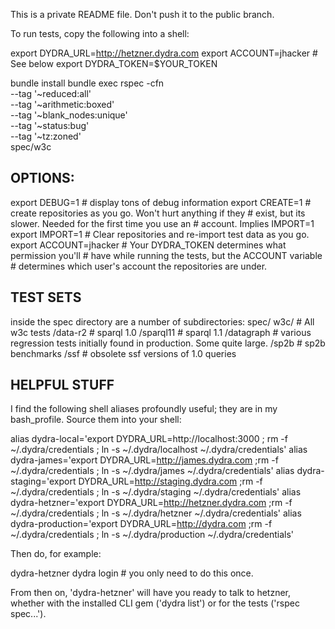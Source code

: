 This is a private README file. Don't push it to the public branch.

To run tests, copy the following into a shell:

export DYDRA_URL=http://hetzner.dydra.com
export ACCOUNT=jhacker              # See below
export DYDRA_TOKEN=$YOUR_TOKEN

bundle install
bundle exec rspec -cfn \
        --tag '~reduced:all' \
        --tag '~arithmetic:boxed' \
        --tag '~blank_nodes:unique' \
        --tag '~status:bug' \
        --tag '~tz:zoned' \
        spec/w3c

## OPTIONS:
export DEBUG=1   # display tons of debug information
export CREATE=1  # create repositories as you go. Won't hurt anything if they
                 # exist, but its slower. Needed for the first time you use an
                 # account. Implies IMPORT=1
export IMPORT=1  # Clear repositories and re-import test data as you go.
export ACCOUNT=jhacker # Your DYDRA_TOKEN determines what permission you'll
                       # have while running the tests, but the ACCOUNT variable
                       # determines which user's account the repositories are under.

## TEST SETS
inside the spec directory are a number of subdirectories:
 spec/
   w3c/         # All w3c tests
     /data-r2   # sparql 1.0
     /sparql11  # sparql 1.1
   /datagraph   # various regression tests initially found in production. Some quite large.
   /sp2b        # sp2b benchmarks
   /ssf         # obsolete ssf versions of 1.0 queries

## HELPFUL STUFF
I find the following shell aliases profoundly useful; they are in my bash_profile. Source them into your shell:

alias dydra-local='export DYDRA_URL=http://localhost:3000 ; rm -f ~/.dydra/credentials ; ln -s ~/.dydra/localhost ~/.dydra/credentials'
alias dydra-james='export DYDRA_URL=http://james.dydra.com ;rm -f ~/.dydra/credentials ;  ln -s ~/.dydra/james ~/.dydra/credentials'
alias dydra-staging='export DYDRA_URL=http://staging.dydra.com ;rm -f ~/.dydra/credentials ;  ln -s ~/.dydra/staging ~/.dydra/credentials'
alias dydra-hetzner='export DYDRA_URL=http://hetzner.dydra.com ;rm -f ~/.dydra/credentials ;  ln -s ~/.dydra/hetzner ~/.dydra/credentials'
alias dydra-production='export DYDRA_URL=http://dydra.com ;rm -f  ~/.dydra/credentials ;  ln -s ~/.dydra/production ~/.dydra/credentials'

Then do, for example:

dydra-hetzner
dydra login # you only need to do this once.

From then on, 'dydra-hetzner' will have you ready to talk to hetzner, whether
with the installed CLI gem ('dydra list') or for the tests ('rspec spec...').




